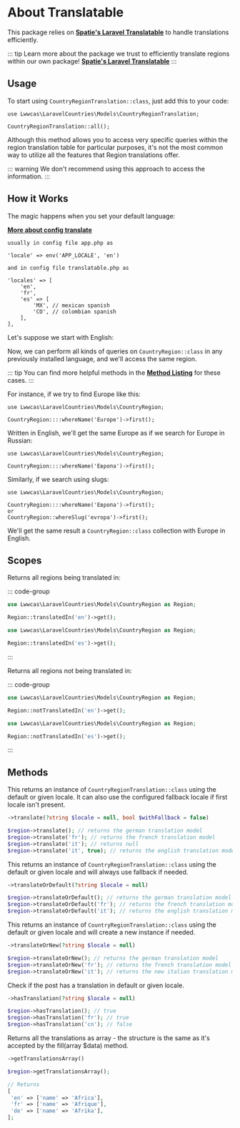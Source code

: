 # About Translatable

This package relies on **[Spatie's Laravel Translatable](https://github.com/spatie/laravel-translatable)** to handle translations efficiently.

::: tip
Learn more about the package we trust to efficiently translate regions within our own package!
**[Spatie's Laravel Translatable](/introduction/available-languages.html#required-dependencies)**
:::

## Usage

To start using `CountryRegionTranslation::class`, just add this to your code:

```php{1}
use Lwwcas\LaravelCountries\Models\CountryRegionTranslation;

CountryRegionTranslation::all();

```

Although this method allows you to access very specific queries within the region translation table for particular purposes, it's not the most common way to utilize all the features that Region translations offer.

::: warning
We don't recommend using this approach to access the information.
:::

## How it Works

The magic happens when you set your default language:

**[More about config translate](/introduction/available-languages.html#configuration)**

```text
usually in config file app.php as

'locale' => env('APP_LOCALE', 'en')

and in config file translatable.php as

'locales' => [
    'en',
    'fr',
    'es' => [
        'MX', // mexican spanish
        'CO', // colombian spanish
    ],
],

```

Let's suppose we start with English:

Now, we can perform all kinds of queries on `CountryRegion::class` in any previously installed language, and we'll access the same region.

::: tip
You can find more helpful methods in the  **[Method Listing](/region/workflow.html#method-listing)** for these cases.
:::

For instance, if we try to find Europe like this:

```php{3}
use Lwwcas\LaravelCountries\Models\CountryRegion;

CountryRegion::::whereName('Europe')->first();
```

Written in English, we'll get the same Europe as if we search for Europe in Russian:

```php{3}
use Lwwcas\LaravelCountries\Models\CountryRegion;

CountryRegion::::whereName('Европа')->first();
```

Similarly, if we search using slugs:

```php{3,5}
use Lwwcas\LaravelCountries\Models\CountryRegion;

CountryRegion::::whereName('Европа')->first();
or
CountryRegion::whereSlug('evropa')->first();
```

We'll get the same result a `CountryRegion::class` collection with Europe in English.

## Scopes

Returns all regions being translated in:

::: code-group

```php [english]
use Lwwcas\LaravelCountries\Models\CountryRegion as Region;

Region::translatedIn('en')->get();

```

```php [spanish]
use Lwwcas\LaravelCountries\Models\CountryRegion as Region;

Region::translatedIn('es')->get();

```

:::

Returns all regions not being translated in:

::: code-group

```php [english]
use Lwwcas\LaravelCountries\Models\CountryRegion as Region;

Region::notTranslatedIn('en')->get();

```

```php [spanish]
use Lwwcas\LaravelCountries\Models\CountryRegion as Region;

Region::notTranslatedIn('es')->get();

```

:::

## Methods

This returns an instance of `CountryRegionTranslation::class` using the default or given locale. It can also use the configured fallback locale if first locale isn't present.

```php
->translate(?string $locale = null, bool $withFallback = false)
```

```php
$region->translate(); // returns the german translation model
$region->translate('fr'); // returns the french translation model
$region->translate('it'); // returns null
$region->translate('it', true); // returns the english translation model
```

This returns an instance of `CountryRegionTranslation::class` using the default or given locale and will always use fallback if needed.

```php
->translateOrDefault(?string $locale = null)
```

```php
$region->translateOrDefault(); // returns the german translation model
$region->translateOrDefault('fr'); // returns the french translation model
$region->translateOrDefault('it'); // returns the english translation model
```

This returns an instance of `CountryRegionTranslation::class` using the default or given locale and will create a new instance if needed.

```php
->translateOrNew(?string $locale = null)
```

```php
$region->translateOrNew(); // returns the german translation model
$region->translateOrNew('fr'); // returns the french translation model
$region->translateOrNew('it'); // returns the new italian translation model
```

Check if the post has a translation in default or given locale.

```php
->hasTranslation(?string $locale = null)
```

```php
$region->hasTranslation(); // true
$region->hasTranslation('fr'); // true
$region->hasTranslation('cn'); // false
```

Returns all the translations as array - the structure is the same as it's accepted by the fill(array $data) method.

```php
->getTranslationsArray()
```

```php
$region->getTranslationsArray();

// Returns
[
 'en' => ['name' => 'Africa'],
 'fr' => ['name' => 'Afrique'],
 'de' => ['name' => 'Afrika'],
];
```
